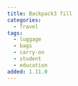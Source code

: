 ```yaml
---
title: Backpack3 fill
categories:
  - Travel
tags:
  - luggage
  - bags
  - carry-on
  - student
  - education
added: 1.11.0
---
```


